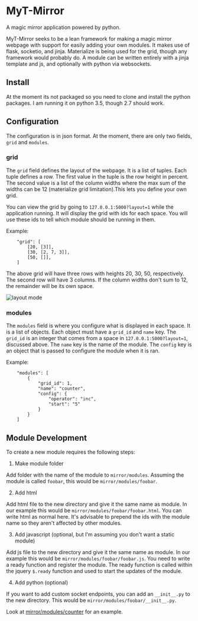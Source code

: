 # MyT-Mirror

A magic mirror application powered by python.

MyT-Mirror seeks to be a lean framework for making a magic mirror webpage with support for easily adding your own modules. It makes use of flask, socketio, and jinja. Materialize is being used for the grid, though any framework would probably do. A module can be written entirely with a jinja template and js, and optionally with python via websockets.

## Install

At the moment its not packaged so you need to clone and install the python packages. I am
running it on python 3.5, though 2.7 should work.

## Configuration

The configuration is in json format. At the moment, there are only two fields, `grid` and
`modules`.

### grid

The `grid` field defines the layout of the webpage. It is a list of tuples. Each tuple
defines a row. The first value in the tuple is the row height in percent. The second value is a list of the column widths where the max sum of the widths can be 12 (materialize grid limitation).This lets you define your own grid. 

You can view the grid by going to `127.0.0.1:5000?layout=1` while the application running.
It will display the grid with ids for each space. You will use these ids to tell which
module should be running in them.

Example:
```
    "grid": [
        [20, [3]], 
        [30, [2, 7, 3]], 
        [50, []], 
    ]
```

The above grid will have three rows with heights 20, 30, 50, respectively. The second
row will have 3 columns. If the column widths don't sum to 12, the remainder will be its
own space.

![layout mode](https://cloud.githubusercontent.com/assets/3619876/21972058/b1416f8c-db84-11e6-9c56-a21b9ac3d619.png)

### modules

The `modules` field is where you configure what is displayed in each space. It is a list of objects. Each object must have a `grid_id` and `name` key. The `grid_id` is an integer that comes from a space in `127.0.0.1:5000?layout=1`, discussed above. The `name` key is the name of the module. The `config` key is an object that is passed to configure the module when it is ran.

Example:
```
    "modules": [
        {
            "grid_id": 1,
            "name": "counter",
            "config": {
                "operator": "inc",
                "start": "5"
            }
        }
    ]
```

## Module Development

To create a new module requires the following steps:

1. Make module folder

Add folder with the name of the module to `mirror/modules`. Assuming the module is called
`foobar`, this would be `mirror/modules/foobar`.

2. Add html

Add html file to the new directory and give it the same name as module. In our example this would be `mirror/modules/foobar/foobar.html`. You can write html as normal here. It's advisable to prepend the ids with the module name so they aren't affected by other modules.

3. Add javascript (optional, but I'm assuming you don't want a static module)

Add js file to the new directory and give it the same name as module. In our example this would be `mirror/modules/foobar/foobar.js`. You need to write a ready function and register the module. The ready function is called within the jquery `$.ready` function and used to start the updates of the module.

4. Add python (optional)

If you want to add custom socket endpoints, you can add an `__init__.py` to the new directory. This would be `mirror/modules/foobar/__init__.py`. 

Look at [mirror/modules/counter](https://github.com/postelrich/myt-mirror/tree/master/mirror/modules/counter) for an example.

